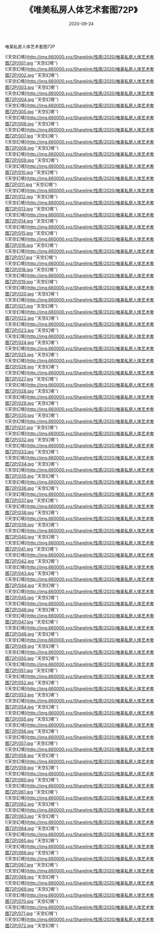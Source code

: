 ﻿---
layout: post
title:  《唯美私房人体艺术套图72P》
date:   2020-09-24
img: http://img.660000.xyz/Sharelink/性感/2020/唯美私房人体艺术套图72P/000.jpg
categories: [美女, 性感, 泳衣]
---

唯美私房人体艺术套图72P



![天空幻境](http://img.660000.xyz/Sharelink/性感/2020/唯美私房人体艺术套图72P/001.jpg ''天空幻境'') <br>
![天空幻境](http://img.660000.xyz/Sharelink/性感/2020/唯美私房人体艺术套图72P/002.jpg ''天空幻境'') <br>
![天空幻境](http://img.660000.xyz/Sharelink/性感/2020/唯美私房人体艺术套图72P/003.jpg ''天空幻境'') <br>
![天空幻境](http://img.660000.xyz/Sharelink/性感/2020/唯美私房人体艺术套图72P/004.jpg ''天空幻境'') <br>
![天空幻境](http://img.660000.xyz/Sharelink/性感/2020/唯美私房人体艺术套图72P/005.jpg ''天空幻境'') <br>
![天空幻境](http://img.660000.xyz/Sharelink/性感/2020/唯美私房人体艺术套图72P/006.jpg ''天空幻境'') <br>
![天空幻境](http://img.660000.xyz/Sharelink/性感/2020/唯美私房人体艺术套图72P/007.jpg ''天空幻境'') <br>
![天空幻境](http://img.660000.xyz/Sharelink/性感/2020/唯美私房人体艺术套图72P/008.jpg ''天空幻境'') <br>
![天空幻境](http://img.660000.xyz/Sharelink/性感/2020/唯美私房人体艺术套图72P/009.jpg ''天空幻境'') <br>
![天空幻境](http://img.660000.xyz/Sharelink/性感/2020/唯美私房人体艺术套图72P/010.jpg ''天空幻境'') <br>
![天空幻境](http://img.660000.xyz/Sharelink/性感/2020/唯美私房人体艺术套图72P/011.jpg ''天空幻境'') <br>
![天空幻境](http://img.660000.xyz/Sharelink/性感/2020/唯美私房人体艺术套图72P/012.jpg ''天空幻境'') <br>
![天空幻境](http://img.660000.xyz/Sharelink/性感/2020/唯美私房人体艺术套图72P/013.jpg ''天空幻境'') <br>
![天空幻境](http://img.660000.xyz/Sharelink/性感/2020/唯美私房人体艺术套图72P/014.jpg ''天空幻境'') <br>
![天空幻境](http://img.660000.xyz/Sharelink/性感/2020/唯美私房人体艺术套图72P/015.jpg ''天空幻境'') <br>
![天空幻境](http://img.660000.xyz/Sharelink/性感/2020/唯美私房人体艺术套图72P/016.jpg ''天空幻境'') <br>
![天空幻境](http://img.660000.xyz/Sharelink/性感/2020/唯美私房人体艺术套图72P/017.jpg ''天空幻境'') <br>
![天空幻境](http://img.660000.xyz/Sharelink/性感/2020/唯美私房人体艺术套图72P/018.jpg ''天空幻境'') <br>
![天空幻境](http://img.660000.xyz/Sharelink/性感/2020/唯美私房人体艺术套图72P/019.jpg ''天空幻境'') <br>
![天空幻境](http://img.660000.xyz/Sharelink/性感/2020/唯美私房人体艺术套图72P/020.jpg ''天空幻境'') <br>
![天空幻境](http://img.660000.xyz/Sharelink/性感/2020/唯美私房人体艺术套图72P/021.jpg ''天空幻境'') <br>
![天空幻境](http://img.660000.xyz/Sharelink/性感/2020/唯美私房人体艺术套图72P/022.jpg ''天空幻境'') <br>
![天空幻境](http://img.660000.xyz/Sharelink/性感/2020/唯美私房人体艺术套图72P/023.jpg ''天空幻境'') <br>
![天空幻境](http://img.660000.xyz/Sharelink/性感/2020/唯美私房人体艺术套图72P/024.jpg ''天空幻境'') <br>
![天空幻境](http://img.660000.xyz/Sharelink/性感/2020/唯美私房人体艺术套图72P/025.jpg ''天空幻境'') <br>
![天空幻境](http://img.660000.xyz/Sharelink/性感/2020/唯美私房人体艺术套图72P/026.jpg ''天空幻境'') <br>
![天空幻境](http://img.660000.xyz/Sharelink/性感/2020/唯美私房人体艺术套图72P/027.jpg ''天空幻境'') <br>
![天空幻境](http://img.660000.xyz/Sharelink/性感/2020/唯美私房人体艺术套图72P/028.jpg ''天空幻境'') <br>
![天空幻境](http://img.660000.xyz/Sharelink/性感/2020/唯美私房人体艺术套图72P/029.jpg ''天空幻境'') <br>
![天空幻境](http://img.660000.xyz/Sharelink/性感/2020/唯美私房人体艺术套图72P/030.jpg ''天空幻境'') <br>
![天空幻境](http://img.660000.xyz/Sharelink/性感/2020/唯美私房人体艺术套图72P/031.jpg ''天空幻境'') <br>
![天空幻境](http://img.660000.xyz/Sharelink/性感/2020/唯美私房人体艺术套图72P/032.jpg ''天空幻境'') <br>
![天空幻境](http://img.660000.xyz/Sharelink/性感/2020/唯美私房人体艺术套图72P/033.jpg ''天空幻境'') <br>
![天空幻境](http://img.660000.xyz/Sharelink/性感/2020/唯美私房人体艺术套图72P/034.jpg ''天空幻境'') <br>
![天空幻境](http://img.660000.xyz/Sharelink/性感/2020/唯美私房人体艺术套图72P/035.jpg ''天空幻境'') <br>
![天空幻境](http://img.660000.xyz/Sharelink/性感/2020/唯美私房人体艺术套图72P/036.jpg ''天空幻境'') <br>
![天空幻境](http://img.660000.xyz/Sharelink/性感/2020/唯美私房人体艺术套图72P/037.jpg ''天空幻境'') <br>
![天空幻境](http://img.660000.xyz/Sharelink/性感/2020/唯美私房人体艺术套图72P/038.jpg ''天空幻境'') <br>
![天空幻境](http://img.660000.xyz/Sharelink/性感/2020/唯美私房人体艺术套图72P/039.jpg ''天空幻境'') <br>
![天空幻境](http://img.660000.xyz/Sharelink/性感/2020/唯美私房人体艺术套图72P/040.jpg ''天空幻境'') <br>
![天空幻境](http://img.660000.xyz/Sharelink/性感/2020/唯美私房人体艺术套图72P/041.jpg ''天空幻境'') <br>
![天空幻境](http://img.660000.xyz/Sharelink/性感/2020/唯美私房人体艺术套图72P/042.jpg ''天空幻境'') <br>
![天空幻境](http://img.660000.xyz/Sharelink/性感/2020/唯美私房人体艺术套图72P/043.jpg ''天空幻境'') <br>
![天空幻境](http://img.660000.xyz/Sharelink/性感/2020/唯美私房人体艺术套图72P/044.jpg ''天空幻境'') <br>
![天空幻境](http://img.660000.xyz/Sharelink/性感/2020/唯美私房人体艺术套图72P/045.jpg ''天空幻境'') <br>
![天空幻境](http://img.660000.xyz/Sharelink/性感/2020/唯美私房人体艺术套图72P/046.jpg ''天空幻境'') <br>
![天空幻境](http://img.660000.xyz/Sharelink/性感/2020/唯美私房人体艺术套图72P/047.jpg ''天空幻境'') <br>
![天空幻境](http://img.660000.xyz/Sharelink/性感/2020/唯美私房人体艺术套图72P/048.jpg ''天空幻境'') <br>
![天空幻境](http://img.660000.xyz/Sharelink/性感/2020/唯美私房人体艺术套图72P/049.jpg ''天空幻境'') <br>
![天空幻境](http://img.660000.xyz/Sharelink/性感/2020/唯美私房人体艺术套图72P/050.jpg ''天空幻境'') <br>
![天空幻境](http://img.660000.xyz/Sharelink/性感/2020/唯美私房人体艺术套图72P/051.jpg ''天空幻境'') <br>
![天空幻境](http://img.660000.xyz/Sharelink/性感/2020/唯美私房人体艺术套图72P/052.jpg ''天空幻境'') <br>
![天空幻境](http://img.660000.xyz/Sharelink/性感/2020/唯美私房人体艺术套图72P/053.jpg ''天空幻境'') <br>
![天空幻境](http://img.660000.xyz/Sharelink/性感/2020/唯美私房人体艺术套图72P/054.jpg ''天空幻境'') <br>
![天空幻境](http://img.660000.xyz/Sharelink/性感/2020/唯美私房人体艺术套图72P/055.jpg ''天空幻境'') <br>
![天空幻境](http://img.660000.xyz/Sharelink/性感/2020/唯美私房人体艺术套图72P/056.jpg ''天空幻境'') <br>
![天空幻境](http://img.660000.xyz/Sharelink/性感/2020/唯美私房人体艺术套图72P/057.jpg ''天空幻境'') <br>
![天空幻境](http://img.660000.xyz/Sharelink/性感/2020/唯美私房人体艺术套图72P/058.jpg ''天空幻境'') <br>
![天空幻境](http://img.660000.xyz/Sharelink/性感/2020/唯美私房人体艺术套图72P/059.jpg ''天空幻境'') <br>
![天空幻境](http://img.660000.xyz/Sharelink/性感/2020/唯美私房人体艺术套图72P/060.jpg ''天空幻境'') <br>
![天空幻境](http://img.660000.xyz/Sharelink/性感/2020/唯美私房人体艺术套图72P/061.jpg ''天空幻境'') <br>
![天空幻境](http://img.660000.xyz/Sharelink/性感/2020/唯美私房人体艺术套图72P/062.jpg ''天空幻境'') <br>
![天空幻境](http://img.660000.xyz/Sharelink/性感/2020/唯美私房人体艺术套图72P/063.jpg ''天空幻境'') <br>
![天空幻境](http://img.660000.xyz/Sharelink/性感/2020/唯美私房人体艺术套图72P/064.jpg ''天空幻境'') <br>
![天空幻境](http://img.660000.xyz/Sharelink/性感/2020/唯美私房人体艺术套图72P/065.jpg ''天空幻境'') <br>
![天空幻境](http://img.660000.xyz/Sharelink/性感/2020/唯美私房人体艺术套图72P/066.jpg ''天空幻境'') <br>
![天空幻境](http://img.660000.xyz/Sharelink/性感/2020/唯美私房人体艺术套图72P/067.jpg ''天空幻境'') <br>
![天空幻境](http://img.660000.xyz/Sharelink/性感/2020/唯美私房人体艺术套图72P/068.jpg ''天空幻境'') <br>
![天空幻境](http://img.660000.xyz/Sharelink/性感/2020/唯美私房人体艺术套图72P/069.jpg ''天空幻境'') <br>
![天空幻境](http://img.660000.xyz/Sharelink/性感/2020/唯美私房人体艺术套图72P/070.jpg ''天空幻境'') <br>
![天空幻境](http://img.660000.xyz/Sharelink/性感/2020/唯美私房人体艺术套图72P/071.jpg ''天空幻境'') <br>
![天空幻境](http://img.660000.xyz/Sharelink/性感/2020/唯美私房人体艺术套图72P/072.jpg ''天空幻境'') <br>